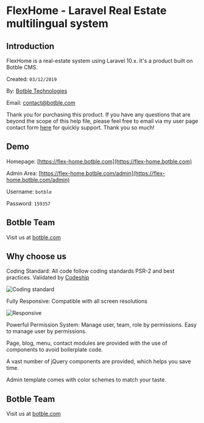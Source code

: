 # FlexHome - Laravel Real Estate multilingual system

## Introduction

FlexHome is a real-estate system using Laravel 10.x. It's a product built on Botble CMS.

Created: `03/12/2019`

By: [Botble Technologies](https://botble.com)

Email: [contact@botble.com](mailto:contact@botble.com)

Thank you for purchasing this product. If you have any questions that are beyond the scope of this help file, 
please feel free to email via my user page contact form [here](https://codecanyon.net.net/user/botble) for quickly support. Thank you so much!
		
## Demo

Homepage: [https://flex-home.botble.com](https://flex-home.botble.com)

Admin Area: [https://flex-home.botble.com/admin](https://flex-home.botble.com/admin)

Username: `botble`

Password: `159357`

## Botble Team

Visit us at [botble.com](https://botble.com)

## Why choose us

Coding Standard: All code follow coding standards PSR-2 and best practices. Validated by [Codeship](https://codeship.com)

![Coding standard](https://botble.com/storage/envato/codeship.png)


Fully Responsive: Compatible with all screen resolutions

![Responsive](https://botble.com/storage/envato/responsive.png)
			
			
Powerful Permission System: Manage user, team, role by permissions. Easy to manage user by permissions.

Page, blog, menu, contact modules are provided with the use of components to avoid boilerplate code.

A vast number of jQuery components are provided, which helps you save time.

Admin template comes with color schemes to match your taste.
		
## Botble Team

Visit us at [botble.com](https://botble.com)

